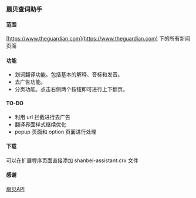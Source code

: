 ### 扇贝查词助手
#### 范围
[https://www.theguardian.com](https://www.theguardian.com) 下的所有新闻页面
#### 功能
- 划词翻译功能。包括基本的解释、音标和发音。
- 去广告功能。
- 分页功能。点击右侧两个按钮即可进行上下翻页。

#### TO-DO
- 利用 url 拦截进行去广告
- 翻译界面样式继续优化
- popup 页面和 option 页面进行处理

#### 下载
可以在扩展程序页面直接添加 shanbei-assistant.crx 文件
#### 感谢
[扇贝API](https://www.shanbay.com/developer/wiki/api_v1/)
